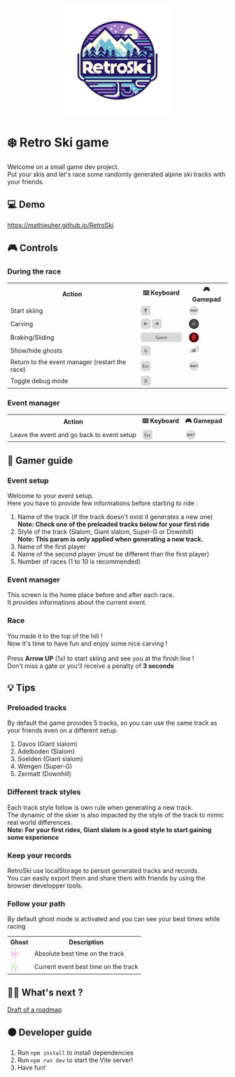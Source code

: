 <p align="center">
  <img src="src/images/logos/small_logo.png"/>
</p>

# ❄️ Retro Ski game
Welcome on a small game dev project.<br>
Put your skis and let's race some randomly generated alpine ski tracks with your friends.

## 💻 Demo
https://mathieuher.github.io/RetroSki

## 🎮 Controls
### During the race
<table>
  <tr>
    <th>Action</th>
    <th>⌨️ Keyboard</th>
    <th>🎮 Gamepad</th>
  </tr>
  <tr>
    <td>Start skiing</td>
    <td><img src="src/images/icons/keyboard_arrow_up.png" valign="bottom"/></td>
    <td><img src="src/images/icons/gamepad_start.png" valign="bottom"/></td>
  </tr>
  <tr>
    <td>Carving</td>
    <td><img src="src/images/icons/keyboard_arrow_left.png" valign="bottom"/><img src="src/images/icons/keyboard_arrow_right.png" valign="bottom"/></td>
    <td><img src="src/images/icons/gamepad_left_stick.png" valign="bottom"/></td>
  </tr>
  <tr>
    <td>Braking/Sliding</td>
    <td><img src="src/images/icons/keyboard_space.png" valign="bottom"/></td>
    <td><img src="src/images/icons/gamepad_b.png" valign="bottom"/></td>
  </tr>
  <tr>
    <td>Show/hide ghosts</td>
    <td><img src="src/images/icons/keyboard_g.png" valign="bottom"/></td>
    <td><img src="src/images/icons/gamepad_left_bumper.png" valign="bottom"/></td>
  </tr>
  <tr>
    <td>Return to the event manager (restart the race)</td>
    <td><img src="src/images/icons/keyboard_exit.png" valign="bottom"/></td>
    <td><img src="src/images/icons/gamepad_select.png" valign="bottom"/></td>
  </tr>
  <tr>
    <td>Toggle debug mode</td>
    <td><img src="src/images/icons/keyboard_d.png" valign="bottom"/></td>
    <td></td>
  </tr>
</table>

### Event manager
<table>
  <tr>
    <th>Action</th>
    <th>⌨️ Keyboard</th>
    <th>🎮 Gamepad</th>
  </tr>
  <tr>
    <td>Leave the event and go back to event setup</td>
    <td><img src="src/images/icons/keyboard_exit.png" valign="bottom"/></td>
    <td><img src="src/images/icons/gamepad_select.png" valign="bottom"/></td>
  </tr>
</table>

## 📘 Gamer guide
### Event setup
Welcome to your event setup.<br>
Here you have to provide few informations before starting to ride :
1. Name of the track (if the track doesn't exist it generates a new one)<br>
<b>Note: Check one of the preloaded tracks below for your first ride</b>
2. Style of the track (Slalom, Giant slalom, Super-G or Downhill)<br>
<b>Note: This param is only applied when generating a new track.</b>
3. Name of the first player
4. Name of the second player (must be different than the first player)
5. Number of races (1 to 10 is recommended)
### Event manager
This screen is the home place before and after each race.<br>
It provides informations about the current event.
### Race
You made it to the top of the hill !<br>
Now it's time to have fun and enjoy some nice carving !<br><br>
Press <b>Arrow UP</b> (1x) to start skiing and see you at the finish line !<br>
Don't miss a gate or you'll receive a penalty of <b>3 seconds</b>

## 💡 Tips
### Preloaded tracks
By default the game provides 5 tracks, so you can use the same track as your friends even on a different setup.
1. Davos (Giant slalom)
2. Adelboden (Slalom)
3. Soelden (Giant slalom)
4. Wengen (Super-G)
5. Zermatt (Downhill)

### Different track styles
Each track style follow is own rule when generating a new track.<br>
The dynamic of the skier is also impacted by the style of the track to mimic real world differences.<br>
<b>Note: For your first rides, Giant slalom is a good style to start gaining some experience</b>

### Keep your records
RetroSki use localStorage to persist generated tracks and records.<br> 
You can easily export them and share them with friends by using the browser developper tools.

### Follow your path
By default ghost mode is activated and you can see your best times while racing<br>
<table>
  <tr>
    <th>Ghost</th>
    <th>Description</th>
  </tr>
  <tr>
    <td><img src="src/images/icons/global_record_ghost.png" valign="bottom"/></td>
    <td>Absolute best time on the track</td>
  </tr>
  <tr>
    <td><img src="src/images/icons/event_record_ghost.png" valign="bottom"/></td>
    <td>Current event best time on the track</td>
  </tr>
</table>

## 👷‍♂️ What's next ?
<a href="roadmap.md">Draft of a roadmap</a>

## ⚫ Developer guide
1. Run `npm install` to install dependencies
2. Run `npm run dev` to start the Vite server!
3. Have fun!
